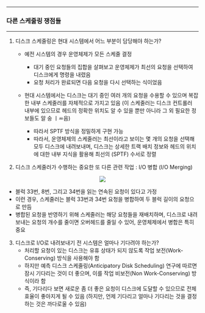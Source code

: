 -----
### 다른 스케줄링 쟁점들
-----
1. 디스크 스케줄링은 현대 시스템에서 어느 부분이 담당해야 하는가?
   - 예전 시스템의 경우 운영체제가 모든 스케줄 결정
     + 대기 중인 요청들의 집합을 살펴보고 운영체제가 최선의 요청을 선택하여 디스크에게 명령을 내렸음
     + 요청 처리가 완료되면 다음 요청을 다시 선택하는 식이었음

   - 현대 시스템에서는 디스크는 대기 중인 여러 개의 요청을 수용할 수 있으며 복잡한 내부 스케줄러를 자체적으로 가지고 있음 (이 스케줄러는 디스크 컨트롤러 내부에 있으므로 헤드의 정확한 위치도 알 수 있을 뿐만 아니라 그 외 필요한 정보들도 알 숭 ㅣㅆ음)
     + 따라서 SPTF 방식을 정밀하게 구현 가능
     + 따라서, 운영체제의 스케줄러는 최선이라고 보이는 몇 개의 요청을 선택해 모두 디스크에 내려보내며, 디스크는 상세한 트랙 배치 정보와 헤드의 위치에 대한 내부 지식을 활용해 최선의 (SPTF) 수서로 정렬

2. 디스크 스케줄러가 수행하는 중요한 또 다른 관련 작업 : I/O 병합 (I/O Merging)
<div align="center">
<img src="https://github.com/user-attachments/assets/aeddae7d-b378-4cd5-9962-bee4f230741b">
</div>

  - 블럭 33번, 8번, 그리고 34번을 읽는 연속된 요청이 있다고 가정
  - 이런 경우, 스케줄러는 블럭 33번과 34번 요청을 병합하여 두 블럭 길이의 요청으로 만듬
  - 병합된 요청을 반영하기 위해 스케줄러는 해당 요청들을 재배치하며, 디스크로 내려보내는 요청의 개수를 줄이면 오버헤드를 줄일 수 있어, 운영체제에서 병합은 특히 중요

3. 디스크로 I/O로 내려보내기 전 시스템은 얼마나 기다려야 하는가?
   - 처리할 요청이 있는 디스크는 유휴 상태가 되지 않도록 작업 보전(Work-Conserving) 방식을 사용해야 함
   - 하지만 예측 디스크 스케줄링(Anticipatory Disk Scheduling) 연구에 따르면 잠시 기다리는 것이 더 좋으며, 이를 작업 비보전(Non Work-Conserving) 방식이라 함
   - 즉, 기다리다 보면 새로운 좀 더 좋은 요청이 디스크에 도달할 수 있으므로 전체 효율이 좋아지게 될 수 있음 (하지만, 언제 기다리고 얼마나 기다리는 것을 결정하는 것은 까다로울 수 있음)
